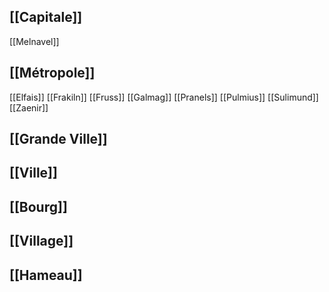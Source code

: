 ## [[Capitale]]
[[Melnavel]]

## [[Métropole]]
[[Elfais]]
[[Frakiln]]
[[Fruss]]
[[Galmag]]
[[Pranels]]
[[Pulmius]]
[[Sulimund]]
[[Zaenir]]

## [[Grande Ville]]

## [[Ville]]

## [[Bourg]]

## [[Village]]

## [[Hameau]]
